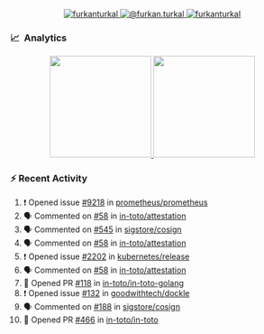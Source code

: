<p align="center">
  <a href="https://linkedin.com/in/furkanturkal" target="blank">
    <img src="https://img.shields.io/badge/linkedin-%230077B5.svg?&style=for-the-badge&logo=linkedin&logoColor=white" alt="furkanturkal" />
  </a>
  <a href="https://medium.com/@furkan.turkal" target="blank">
    <img src="https://img.shields.io/badge/medium-%2312100E.svg?&style=for-the-badge&logo=medium&logoColor=white" alt="@furkan.turkal" />
  </a>
  <a href="https://twitter.com/furkanturkaI" target="blank">
    <img src="https://img.shields.io/badge/Twitter-1DA1F2?style=for-the-badge&logo=twitter&logoColor=white" alt="furkanturkaI" />
  </a>
</p>

### 📈 &nbsp;Analytics

<p align="center">
  <a href="https://github.com/bufgix">
    <img height="180em" src="https://github-readme-stats-eight-theta.vercel.app/api?username=Dentrax&show_icons=true&theme=algolia&include_all_commits=true&count_private=true&line_height=26"/>
    <img height="180em" src="https://github-readme-stats-eight-theta.vercel.app/api/top-langs/?username=Dentrax&layout=compact&langs_count=8&theme=algolia&line_height=26"/>
  </a>
</p>

### :zap: Recent Activity

<!--START_SECTION:activity-->
1. ❗️ Opened issue [#9218](https://github.com/prometheus/prometheus/issues/9218) in [prometheus/prometheus](https://github.com/prometheus/prometheus)
2. 🗣 Commented on [#58](https://github.com/in-toto/attestation/issues/58) in [in-toto/attestation](https://github.com/in-toto/attestation)
3. 🗣 Commented on [#545](https://github.com/sigstore/cosign/issues/545) in [sigstore/cosign](https://github.com/sigstore/cosign)
4. 🗣 Commented on [#58](https://github.com/in-toto/attestation/issues/58) in [in-toto/attestation](https://github.com/in-toto/attestation)
5. ❗️ Opened issue [#2202](https://github.com/kubernetes/release/issues/2202) in [kubernetes/release](https://github.com/kubernetes/release)
6. 🗣 Commented on [#58](https://github.com/in-toto/attestation/issues/58) in [in-toto/attestation](https://github.com/in-toto/attestation)
7. 💪 Opened PR [#118](https://github.com/in-toto/in-toto-golang/pull/118) in [in-toto/in-toto-golang](https://github.com/in-toto/in-toto-golang)
8. ❗️ Opened issue [#132](https://github.com/goodwithtech/dockle/issues/132) in [goodwithtech/dockle](https://github.com/goodwithtech/dockle)
9. 🗣 Commented on [#188](https://github.com/sigstore/cosign/issues/188) in [sigstore/cosign](https://github.com/sigstore/cosign)
10. 💪 Opened PR [#466](https://github.com/in-toto/in-toto/pull/466) in [in-toto/in-toto](https://github.com/in-toto/in-toto)
<!--END_SECTION:activity-->
